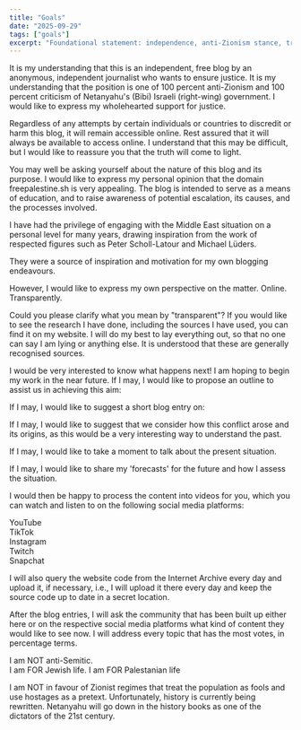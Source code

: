 ```yaml
---
title: "Goals"
date: "2025-09-29"
tags: ["goals"]
excerpt: "Foundational statement: independence, anti-Zionism stance, transparency promise, planned structure and community involvement."
---
```

It is my understanding that this is an independent, free blog by an anonymous, independent journalist who wants to ensure justice. It is my understanding that the position is one of 100 percent anti-Zionism and 100 percent criticism of Netanyahu's (Bibi) Israeli (right-wing) government. I would like to express my wholehearted support for justice.

Regardless of any attempts by certain individuals or countries to discredit or harm this blog, it will remain accessible online. Rest assured that it will always be available to access online. I understand that this may be difficult, but I would like to reassure you that the truth will come to light.

You may well be asking yourself about the nature of this blog and its purpose.
I would like to express my personal opinion that the domain freepalestine.sh is very appealing. The blog is intended to serve as a means of education, and to raise awareness of potential escalation, its causes, and the processes involved.

I have had the privilege of engaging with the Middle East situation on a personal level for many years, drawing inspiration from the work of respected figures such as Peter Scholl-Latour and Michael Lüders.

They were a source of inspiration and motivation for my own blogging endeavours.

However, I would like to express my own perspective on the matter. Online. Transparently.

Could you please clarify what you mean by "transparent"?
If you would like to see the research I have done, including the sources I have used, you can find it on my website. I will do my best to lay everything out, so that no one can say I am lying or anything else. It is understood that these are generally recognised sources.

I would be very interested to know what happens next!
I am hoping to begin my work in the near future. If I may, I would like to propose an outline to assist us in achieving this aim:

If I may, I would like to suggest a short blog entry on:

If I may, I would like to suggest that we consider how this conflict arose and its origins, as this would be a very interesting way to understand the past.

If I may, I would like to take a moment to talk about the present situation.

If I may, I would like to share my 'forecasts' for the future and how I assess the situation.

I would then be happy to process the content into videos for you, which you can watch and listen to on the following social media platforms:

YouTube  
TikTok  
Instagram  
Twitch  
Snapchat  

I will also query the website code from the Internet Archive every day and upload it, if necessary, i.e., I will upload it there every day and keep the source code up to date in a secret location.

After the blog entries, I will ask the community that has been built up either here or on the respective social media platforms what kind of content they would like to see now. I will address every topic that has the most votes, in percentage terms.

I am NOT anti-Semitic.  
I am FOR Jewish life. I am FOR Palestanian life

I am NOT in favour of Zionist regimes that treat the population as fools and use hostages as a pretext. Unfortunately, history is currently being rewritten. Netanyahu will go down in the history books as one of the dictators of the 21st century.

